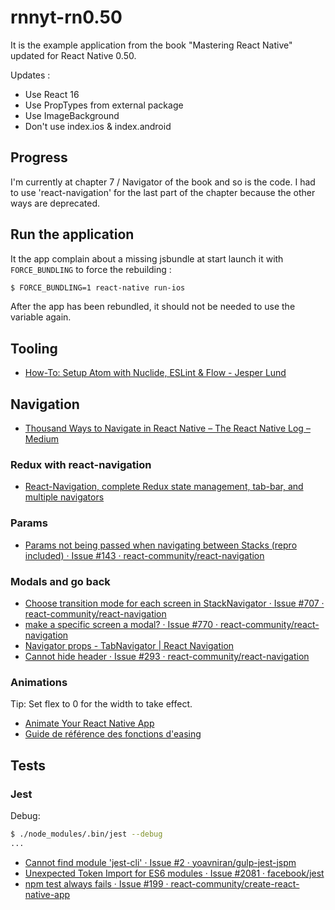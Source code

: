 # rnnyt-rn0.50

It is the example application from the book "Mastering React Native" updated for React Native 0.50.

Updates :
- Use React 16
- Use PropTypes from external package
- Use ImageBackground
- Don't use index.ios & index.android

## Progress

I'm currently at chapter 7 / Navigator of the book and so is the code. I had to use 'react-navigation' for
the last part of the chapter because the other ways are deprecated.

## Run the application

It the app complain about a missing jsbundle at start launch it with `FORCE_BUNDLING` to force the rebuilding :

```sh
$ FORCE_BUNDLING=1 react-native run-ios
```

After the app has been rebundled, it should not be needed to use the variable again.

## Tooling

- [How-To: Setup Atom with Nuclide, ESLint & Flow - Jesper Lund](https://jesperln.dk/how-to-setup-atom-with-nuclide-eslint-flow/)

## Navigation

- [Thousand Ways to Navigate in React Native – The React Native Log – Medium](https://medium.com/the-react-native-log/thousand-ways-to-navigate-in-react-native-f7a1e311a0e8)

### Redux with react-navigation
- [React-Navigation, complete Redux state management, tab-bar, and multiple navigators](https://codeburst.io/react-navigation-with-complete-redux-state-management-tab-bar-and-multiple-navigators-ed30a69d9a4d)

### Params

- [Params not being passed when navigating between Stacks (repro included) · Issue #143 · react-community/react-navigation](https://github.com/react-community/react-navigation/issues/143)

### Modals and go back

- [Choose transition mode for each screen in StackNavigator · Issue #707 · react-community/react-navigation](https://github.com/react-community/react-navigation/issues/707)
- [make a specific screen a modal? · Issue #770 · react-community/react-navigation](https://github.com/react-community/react-navigation/issues/770)
- [Navigator props - TabNavigator | React Navigation](https://reactnavigation.org/docs/navigators/tab#Navigator-Props)
- [Cannot hide header · Issue #293 · react-community/react-navigation](https://github.com/react-community/react-navigation/issues/293)

### Animations

Tip: Set flex to 0 for the width to take effect.

- [Animate Your React Native App](https://code.tutsplus.com/tutorials/working-with-animations-in-react-native--cms-27328)
- [Guide de référence des fonctions d'easing](http://easings.net/fr)

## Tests

### Jest

Debug:

```sh
$ ./node_modules/.bin/jest --debug
...
```

- [Cannot find module 'jest-cli' · Issue #2 · yoavniran/gulp-jest-jspm](https://github.com/yoavniran/gulp-jest-jspm/issues/2)
- [Unexpected Token Import for ES6 modules · Issue #2081 · facebook/jest](https://github.com/facebook/jest/issues/2081)
- [npm test always fails · Issue #199 · react-community/create-react-native-app](https://github.com/react-community/create-react-native-app/issues/199)
